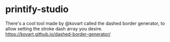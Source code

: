 # printify-studio

There's a cool tool made by @kovart called the dashed border generator, to allow setting the stroke dash array you desire.
https://kovart.github.io/dashed-border-generator/